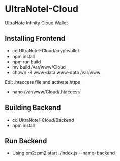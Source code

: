 # UltraNoteI-Cloud
UltraNote Infinity Cloud Wallet

## Installing Frontend
- cd UltraNoteI-Cloud/cryptwallet
- npm install
- npm run build
- mv build /var/www/Cloud
- chown -R www-data:www-data /var/www

Edit .htaccess file and activate https
- nano /var/www/Cloud/.htaccess

## Building Backend 

- cd UltraNoteI-Cloud/Backend
- npm install

## Run Backend
- Using pm2: pm2 start ./index.js --name=backend
